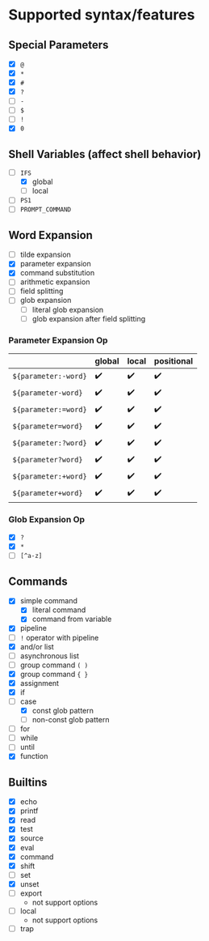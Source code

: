 # Supported syntax/features
## Special Parameters
* [x] `@`
* [x] `*`
* [x] `#`
* [x] `?`
* [ ] `-`
* [ ] `$`
* [ ] `!`
* [x] `0`

## Shell Variables (affect shell behavior)
* [ ] `IFS`
  * [x] global
  * [ ] local
* [ ] `PS1`
* [ ] `PROMPT_COMMAND`

## Word Expansion
* [ ] tilde expansion
* [x] parameter expansion
* [x] command substitution
* [ ] arithmetic expansion
* [ ] field splitting
* [ ] glob expansion
  * [ ] literal glob expansion
  * [ ] glob expansion after field splitting

### Parameter Expansion Op

|                      | global | local | positional |
|----------------------|--------|-------|------------|
| `${parameter:-word}` | ✔️     | ✔️    | ✔️         |
| `${parameter-word}`  | ✔️     | ✔️    | ✔️         |
| `${parameter:=word}` | ✔️     | ✔️    | ✔️         |
| `${parameter=word}`  | ✔️     | ✔️    | ✔️         |
| `${parameter:?word}` | ✔️     | ✔️    | ✔️         |
| `${parameter?word}`  | ✔️     | ✔️    | ✔️         |
| `${parameter:+word}` | ✔️     | ✔️    | ✔️         |
| `${parameter+word}`  | ✔️     | ✔️    | ✔️         |

### Glob Expansion Op
* [x] `?`
* [x] `*`
* [ ] `[^a-z]`

## Commands
* [x] simple command
  * [x] literal command
  * [x] command from variable
* [x] pipeline
* [ ] `!` operator with pipeline
* [x] and/or list
* [ ] asynchronous list
* [ ] group command ``( )``
* [x] group command ``{ }``
* [x] assignment
* [x] if
* [ ] case
  * [x] const glob pattern
  * [ ] non-const glob pattern
* [ ] for
* [ ] while
* [ ] until
* [x] function

## Builtins
* [x] echo
* [x] printf
* [x] read
* [x] test
* [x] source
* [x] eval
* [x] command
* [x] shift
* [ ] set
* [x] unset
* [ ] export
  * not support options
* [ ] local
  * not support options
* [ ] trap